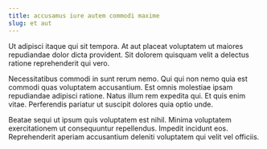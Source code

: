 ```yaml
---
title: accusamus iure autem commodi maxime
slug: et aut
---
```


Ut adipisci itaque qui sit tempora. At aut placeat voluptatem ut maiores repudiandae dolor dicta provident. Sit dolorem quisquam velit a delectus ratione reprehenderit qui vero.

Necessitatibus commodi in sunt rerum nemo. Qui qui non nemo quia est commodi quas voluptatem accusantium. Est omnis molestiae ipsam repudiandae adipisci ratione. Natus illum rem expedita qui. Et quis enim vitae. Perferendis pariatur ut suscipit dolores quia optio unde.

Beatae sequi ut ipsum quis voluptatem est nihil. Minima voluptatem exercitationem ut consequuntur repellendus. Impedit incidunt eos. Reprehenderit aperiam accusantium deleniti voluptatem qui velit vel officiis.
